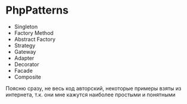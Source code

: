 PhpPatterns
===========
 - Singleton
 - Factory Method
 - Abstract Factory
 - Strategy
 - Gateway
 - Adapter
 - Decorator
 - Facade
 - Composite

 Поясню сразу, не весь код авторский, некоторые примеры взяты из интернета, т.к. они мне кажутся наиболее простыми и понятными